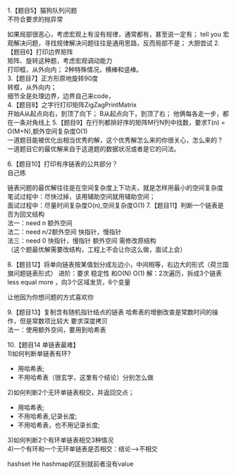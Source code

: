 1.【题目5】猫狗队列问题  
不符合要求的抛异常

如果局部很恶心，考虑宏观上有没有规律，通常都有，甚至说一定有；
tell you 宏观解决问题，寻找规律解决问题往往是通用思路，反而局部不是；
大胆尝试
2.【题目6】打印边界矩阵  
矩阵、旋转这种题，考虑宏观调动能力  
打印框，从外向内；
2种特殊情况，横棒和竖棒。     
3.【题目7】正方形原地旋转90度    
转框，从外向内；  
细节全是处理边界，边界自己来code，  
4.【题目8】之字行打印矩阵ZigZagPrintMatrix  
开始A从起点向右，到顶了向下；
B从起点向下，到顶了右；
他俩每各走一步，都在一条对角线上
5.【题目9】在行列都排好序的矩阵M行N列中找数，要求T(n) = O(M+N),额外空间复杂度O(1)  
一道题目能被优化出相当优秀的解，这个优秀解怎么来的你很关心，怎么来的？  
一道题目它的最优解来自于这道题的数据状况或者是它的问法。

6.【题目10】打印有序链表的公共部分？  
自己练

链表问题的最优解往往是在空间复杂度上下功夫，就是怎样用最小的空间复杂度  
笔试过程中：尽快过掉，该用辅助空间就用辅助空间；  
面试过程中：尽量时间复杂度O(n),空间复杂度O(1)
7.【题目11】判断一个链表是否为回文结构  
法一：need n 额外空间    
法二：need n/2额外空间 快指针，慢指针  
法三：need 0 快指针，慢指针   额外空间 需修改原结构  
（这个题最优解需要改结构，工程上不会让你这么做，面试上会）

8.【题目12】将单向链表按某值划分成左边小，中间相等，右边大的形式（荷兰国旗问题链表形式）
进阶：要求 稳定性 和O(N) O(1)  解：2次遍历，拆成3个链表less  equal more ，向3个区域发货，6个变量  

让他因为你想问题的方式喜欢你  

9.【题目13】复制含有随机指针结点的链表
哈希表的增删改查是常数时间的操作，但是常数项比较大
要求深度拷贝  
法一：使用额外空间，要用到哈希表

  
10.【题目14 单链表最难】  
1)如何判断单链表有环?  
 + 用哈希表;
 + 不用哈希表（很玄学，这里有个结论）分别怎么做  
 
2)如何判断2个无环单链表相交，并返回交点；
- 用哈希表;
- 不用哈希表,记录长度;
- 不用哈希表，也不用记录长度;  

3)如何判断2个有环单链表相交3种情况  
4)一个有环和一个无环单链表是否相交：结论-->不相交  
   
 
hashset He hashmap的区别就前者没有value